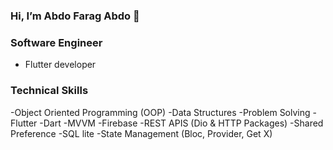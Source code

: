 ### Hi, I’m Abdo Farag Abdo 👋

### Software Engineer
- Flutter developer
### Technical Skills
-Object Oriented Programming (OOP)
-Data Structures
-Problem Solving
-Flutter
-Dart
-MVVM
-Firebase
-REST APIS (Dio & HTTP Packages)
-Shared Preference
-SQL lite
-State Management (Bloc, Provider, Get X)
